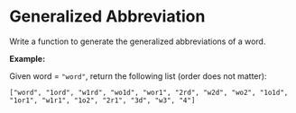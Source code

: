 # Generalized Abbreviation

Write a function to generate the generalized abbreviations of a word.

**Example:**

Given word = `"word"`, return the following list (order does not matter):
```
["word", "1ord", "w1rd", "wo1d", "wor1", "2rd", "w2d", "wo2", "1o1d", "1or1", "w1r1", "1o2", "2r1", "3d", "w3", "4"]
```